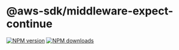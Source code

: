 # @aws-sdk/middleware-expect-continue

[![NPM version](https://img.shields.io/npm/v/@aws-sdk/middleware-expect-continue/beta.svg)](https://www.npmjs.com/package/@aws-sdk/middleware-expect-continue)
[![NPM downloads](https://img.shields.io/npm/dm/@aws-sdk/middleware-expect-continue.svg)](https://www.npmjs.com/package/@aws-sdk/middleware-expect-continue)
